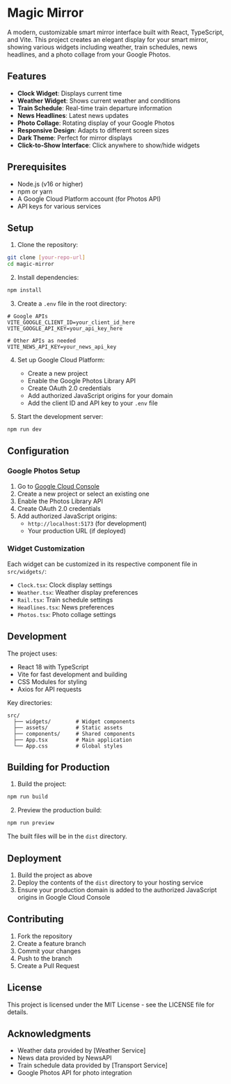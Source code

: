 # Magic Mirror

A modern, customizable smart mirror interface built with React, TypeScript, and Vite. This project creates an elegant display for your smart mirror, showing various widgets including weather, train schedules, news headlines, and a photo collage from your Google Photos.

## Features

- **Clock Widget**: Displays current time
- **Weather Widget**: Shows current weather and conditions
- **Train Schedule**: Real-time train departure information
- **News Headlines**: Latest news updates
- **Photo Collage**: Rotating display of your Google Photos
- **Responsive Design**: Adapts to different screen sizes
- **Dark Theme**: Perfect for mirror displays
- **Click-to-Show Interface**: Click anywhere to show/hide widgets

## Prerequisites

- Node.js (v16 or higher)
- npm or yarn
- A Google Cloud Platform account (for Photos API)
- API keys for various services

## Setup

1. Clone the repository:
```bash
git clone [your-repo-url]
cd magic-mirror
```

2. Install dependencies:
```bash
npm install
```

3. Create a `.env` file in the root directory:
```env
# Google APIs
VITE_GOOGLE_CLIENT_ID=your_client_id_here
VITE_GOOGLE_API_KEY=your_api_key_here

# Other APIs as needed
VITE_NEWS_API_KEY=your_news_api_key
```

4. Set up Google Cloud Platform:
   - Create a new project
   - Enable the Google Photos Library API
   - Create OAuth 2.0 credentials
   - Add authorized JavaScript origins for your domain
   - Add the client ID and API key to your `.env` file

5. Start the development server:
```bash
npm run dev
```

## Configuration

### Google Photos Setup
1. Go to [Google Cloud Console](https://console.cloud.google.com)
2. Create a new project or select an existing one
3. Enable the Photos Library API
4. Create OAuth 2.0 credentials
5. Add authorized JavaScript origins:
   - `http://localhost:5173` (for development)
   - Your production URL (if deployed)

### Widget Customization
Each widget can be customized in its respective component file in `src/widgets/`:
- `Clock.tsx`: Clock display settings
- `Weather.tsx`: Weather display preferences
- `Rail.tsx`: Train schedule settings
- `Headlines.tsx`: News preferences
- `Photos.tsx`: Photo collage settings

## Development

The project uses:
- React 18 with TypeScript
- Vite for fast development and building
- CSS Modules for styling
- Axios for API requests

Key directories:
```
src/
  ├── widgets/        # Widget components
  ├── assets/         # Static assets
  ├── components/     # Shared components
  ├── App.tsx         # Main application
  └── App.css         # Global styles
```

## Building for Production

1. Build the project:
```bash
npm run build
```

2. Preview the production build:
```bash
npm run preview
```

The built files will be in the `dist` directory.

## Deployment

1. Build the project as above
2. Deploy the contents of the `dist` directory to your hosting service
3. Ensure your production domain is added to the authorized JavaScript origins in Google Cloud Console

## Contributing

1. Fork the repository
2. Create a feature branch
3. Commit your changes
4. Push to the branch
5. Create a Pull Request

## License

This project is licensed under the MIT License - see the LICENSE file for details.

## Acknowledgments

- Weather data provided by [Weather Service]
- News data provided by NewsAPI
- Train schedule data provided by [Transport Service]
- Google Photos API for photo integration
